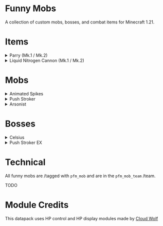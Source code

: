 # Funny Mobs

A collection of custom mobs, bosses, and combat items for Minecraft 1.21.

# Items

<details>
<summary>Parry (Mk.1 / Mk.2)</summary>
<br>
Right clicking while in the main or off hand starts a parry.

In this state, damage and knockback are nullified.

The parry lasts for 0.3s. Getting hit within this time ends the parry and grants the user:
- Strength VII for 2s
- Speed II for 2s
- Fire resistance for 6s
- Immunity to the Liquid Nitrogen effect for 6s

Note that True Damage cannot be parried.

Cooldown: 18s (Mk.1) / 13s (Mk.2)

To Obtain: 25% chance to drop from an Arsonist (Mk.1) / 100% chance to drop from Celsius 233 (Mk.2)
</details>

<details>
<summary>Liquid Nitrogen Cannon (Mk.1 / Mk.2)</summary>
<br>
Shoots arrows infused with LN2. For 6s, hit targets are dealt 0.25 hearts of True Damage for every metre travelled.

This effect does not work on bosses.

Enchantments: Punch II (Mk.1) / Punch III (Mk.2)

Cooldown: 20s (Mk.1) / 14s (Mk.2)

To obtain: 25% chance to drop from a Push Stroker (Mk.1) / 100% chance to drop from Push Stroker EX (Mk.2)
</details>

# Mobs

<details>
<summary>Animated Spikes</summary>
<br>
Cactus given sentience. When hit, deals 3 hearts of True Damage to all players within a 6m radius.
</details>

<details>
<summary>Push Stroker</summary>
<br>
This entity wields a Liquid Nitrogen Cannon.

Drops: Liquid Nitrogen Cannon Mk.1 (25% chance)
</details>

<details>
<summary>Arsonist</summary>
<br>
Unleashes flames in a 7.5m radius for 1.5s every 15s. Players within this radius take 3.3 hearts of damage per second.

Drops: Parry Mk.1 (25% chance)
</details>

# Bosses

<details>
<summary>Celsius</summary>
<br>
TODO: Description

Drops: Parry Mk.2
</details>

<details>
<summary>Push Stroker EX</summary>
<br>
TODO: Description

Drops: Liquid Nitrogen Cannon
</details>

# Technical

All funny mobs are /tagged with `pfm_mob` and are in the `pfm_mob_team` /team.

TODO

# Module Credits

This datapack uses HP control and HP display modules made by [Cloud Wolf](https://www.youtube.com/channel/UCZnBqVITQ0dloqUU0fGxY3g)
